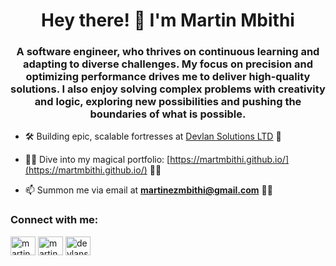 <h1 align="center">Hey there! 👾 I'm Martin Mbithi</h1>
<h3 align="center">A software engineer, who thrives on continuous learning and adapting to diverse challenges. My focus on precision and optimizing performance drives me to deliver high-quality solutions. I also enjoy solving complex problems with creativity and logic, exploring new possibilities and pushing the boundaries of what is possible.</h3>

- 🛠️ Building epic, scalable fortresses at [Devlan Solutions LTD](https://devlan.co.ke)  🏰

- 👨‍💻 Dive into my magical portfolio: [https://martmbithi.github.io/](https://martmbithi.github.io/) 🎨✨

- 📫 Summon me via email at **martinezmbithi@gmail.com**  🦉📜


<h3 align="left">Connect with me:</h3>
<p align="left">
<a href="https://twitter.com/martinezmbithi" target="blank"><img align="center" src="https://raw.githubusercontent.com/rahuldkjain/github-profile-readme-generator/master/src/images/icons/Social/twitter.svg" alt="martinezmbithi" height="30" width="40" /></a>
<a href="https://linkedin.com/in/martin-mbithi-6626b617a" target="blank"><img align="center" src="https://raw.githubusercontent.com/rahuldkjain/github-profile-readme-generator/master/src/images/icons/Social/linked-in-alt.svg" alt="martin-mbithi-6626b617a" height="30" width="40" /></a>
<a href="https://fb.com/devlansolutions" target="blank"><img align="center" src="https://raw.githubusercontent.com/rahuldkjain/github-profile-readme-generator/master/src/images/icons/Social/facebook.svg" alt="devlansolutions" height="30" width="40" /></a>
</p>



